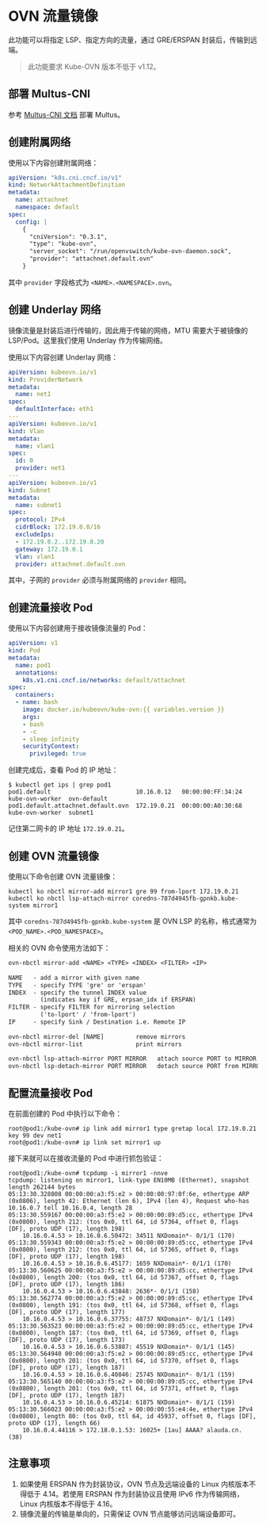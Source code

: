 # OVN 流量镜像

此功能可以将指定 LSP、指定方向的流量，通过 GRE/ERSPAN 封装后，传输到远端。

> 此功能要求 Kube-OVN 版本不低于 v1.12。

## 部署 Multus-CNI

参考 [Multus-CNI 文档](https://github.com/k8snetworkplumbingwg/multus-cni) 部署 Multus。

## 创建附属网络

使用以下内容创建附属网络：

```yaml
apiVersion: "k8s.cni.cncf.io/v1"
kind: NetworkAttachmentDefinition
metadata:
  name: attachnet
  namespace: default
spec:
  config: |
    {
      "cniVersion": "0.3.1",
      "type": "kube-ovn",
      "server_socket": "/run/openvswitch/kube-ovn-daemon.sock",
      "provider": "attachnet.default.ovn"
    }
```

其中 `provider` 字段格式为 `<NAME>.<NAMESPACE>.ovn`。

## 创建 Underlay 网络

镜像流量是封装后进行传输的，因此用于传输的网络，MTU 需要大于被镜像的 LSP/Pod。这里我们使用 Underlay 作为传输网络。

使用以下内容创建 Underlay 网络：

```yaml
apiVersion: kubeovn.io/v1
kind: ProviderNetwork
metadata:
  name: net1
spec:
  defaultInterface: eth1
---
apiVersion: kubeovn.io/v1
kind: Vlan
metadata:
  name: vlan1
spec:
  id: 0
  provider: net1
---
apiVersion: kubeovn.io/v1
kind: Subnet
metadata:
  name: subnet1
spec:
  protocol: IPv4
  cidrBlock: 172.19.0.0/16
  excludeIps:
  - 172.19.0.2..172.19.0.20
  gateway: 172.19.0.1
  vlan: vlan1
  provider: attachnet.default.ovn
```

其中，子网的 `provider` 必须与附属网络的 `provider` 相同。

## 创建流量接收 Pod

使用以下内容创建用于接收镜像流量的 Pod：

```yaml
apiVersion: v1
kind: Pod
metadata:
  name: pod1
  annotations:
    k8s.v1.cni.cncf.io/networks: default/attachnet
spec:
  containers:
  - name: bash
    image: docker.io/kubeovn/kube-ovn:{{ variables.version }}
    args:
    - bash
    - -c
    - sleep infinity
    securityContext:
      privileged: true
```

创建完成后，查看 Pod 的 IP 地址：

```shell
$ kubectl get ips | grep pod1
pod1.default                        10.16.0.12   00:00:00:FF:34:24  kube-ovn-worker  ovn-default
pod1.default.attachnet.default.ovn  172.19.0.21  00:00:00:A0:30:68  kube-ovn-worker  subnet1
```

记住第二网卡的 IP 地址 `172.19.0.21`。

## 创建 OVN 流量镜像

使用以下命令创建 OVN 流量镜像：

```shell
kubectl ko nbctl mirror-add mirror1 gre 99 from-lport 172.19.0.21
kubectl ko nbctl lsp-attach-mirror coredns-787d4945fb-gpnkb.kube-system mirror1
```

其中 `coredns-787d4945fb-gpnkb.kube-system` 是 OVN LSP 的名称，格式通常为 `<POD_NAME>.<POD_NAMESPACE>`。

相关的 OVN 命令使用方法如下：

```txt
ovn-nbctl mirror-add <NAME> <TYPE> <INDEX> <FILTER> <IP>
 
NAME   - add a mirror with given name
TYPE   - specify TYPE 'gre' or 'erspan'
INDEX  - specify the tunnel INDEX value
         (indicates key if GRE, erpsan_idx if ERSPAN)
FILTER - specify FILTER for mirroring selection
         ('to-lport' / 'from-lport')
IP     - specify Sink / Destination i.e. Remote IP
 
ovn-nbctl mirror-del [NAME]         remove mirrors
ovn-nbctl mirror-list               print mirrors
 
ovn-nbctl lsp-attach-mirror PORT MIRROR   attach source PORT to MIRROR
ovn-nbctl lsp-detach-mirror PORT MIRROR   detach source PORT from MIRROR
```

## 配置流量接收 Pod

在前面创建的 Pod 中执行以下命令：

```shell
root@pod1:/kube-ovn# ip link add mirror1 type gretap local 172.19.0.21 key 99 dev net1
root@pod1:/kube-ovn# ip link set mirror1 up
```

接下来就可以在接收流量的 Pod 中进行抓包验证：

```shell
root@pod1:/kube-ovn# tcpdump -i mirror1 -nnve
tcpdump: listening on mirror1, link-type EN10MB (Ethernet), snapshot length 262144 bytes
05:13:30.328808 00:00:00:a3:f5:e2 > 00:00:00:97:0f:6e, ethertype ARP (0x0806), length 42: Ethernet (len 6), IPv4 (len 4), Request who-has 10.16.0.7 tell 10.16.0.4, length 28
05:13:30.559167 00:00:00:a3:f5:e2 > 00:00:00:89:d5:cc, ethertype IPv4 (0x0800), length 212: (tos 0x0, ttl 64, id 57364, offset 0, flags [DF], proto UDP (17), length 198)
    10.16.0.4.53 > 10.16.0.6.50472: 34511 NXDomain*- 0/1/1 (170)
05:13:30.559343 00:00:00:a3:f5:e2 > 00:00:00:89:d5:cc, ethertype IPv4 (0x0800), length 212: (tos 0x0, ttl 64, id 57365, offset 0, flags [DF], proto UDP (17), length 198)
    10.16.0.4.53 > 10.16.0.6.45177: 1659 NXDomain*- 0/1/1 (170)
05:13:30.560625 00:00:00:a3:f5:e2 > 00:00:00:89:d5:cc, ethertype IPv4 (0x0800), length 200: (tos 0x0, ttl 64, id 57367, offset 0, flags [DF], proto UDP (17), length 186)
    10.16.0.4.53 > 10.16.0.6.43848: 2636*- 0/1/1 (158)
05:13:30.562774 00:00:00:a3:f5:e2 > 00:00:00:89:d5:cc, ethertype IPv4 (0x0800), length 191: (tos 0x0, ttl 64, id 57368, offset 0, flags [DF], proto UDP (17), length 177)
    10.16.0.4.53 > 10.16.0.6.37755: 48737 NXDomain*- 0/1/1 (149)
05:13:30.563523 00:00:00:a3:f5:e2 > 00:00:00:89:d5:cc, ethertype IPv4 (0x0800), length 187: (tos 0x0, ttl 64, id 57369, offset 0, flags [DF], proto UDP (17), length 173)
    10.16.0.4.53 > 10.16.0.6.53887: 45519 NXDomain*- 0/1/1 (145)
05:13:30.564940 00:00:00:a3:f5:e2 > 00:00:00:89:d5:cc, ethertype IPv4 (0x0800), length 201: (tos 0x0, ttl 64, id 57370, offset 0, flags [DF], proto UDP (17), length 187)
    10.16.0.4.53 > 10.16.0.6.40846: 25745 NXDomain*- 0/1/1 (159)
05:13:30.565140 00:00:00:a3:f5:e2 > 00:00:00:89:d5:cc, ethertype IPv4 (0x0800), length 201: (tos 0x0, ttl 64, id 57371, offset 0, flags [DF], proto UDP (17), length 187)
    10.16.0.4.53 > 10.16.0.6.45214: 61875 NXDomain*- 0/1/1 (159)
05:13:30.566023 00:00:00:a3:f5:e2 > 00:00:00:55:e4:4e, ethertype IPv4 (0x0800), length 80: (tos 0x0, ttl 64, id 45937, offset 0, flags [DF], proto UDP (17), length 66)
    10.16.0.4.44116 > 172.18.0.1.53: 16025+ [1au] AAAA? alauda.cn. (38)
```

## 注意事项

1. 如果使用 ERSPAN 作为封装协议，OVN 节点及远端设备的 Linux 内核版本不得低于 4.14。若使用 ERSPAN 作为封装协议且使用 IPv6 作为传输网络，Linux 内核版本不得低于 4.16。
2. 镜像流量的传输是单向的，只需保证 OVN 节点能够访问远端设备即可。
